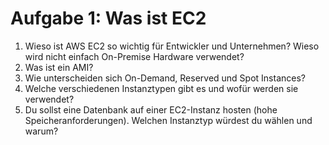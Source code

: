 # Aufgabe 1: Was ist EC2

1. Wieso ist AWS EC2 so wichtig für Entwickler und Unternehmen? Wieso wird nicht einfach On-Premise Hardware verwendet?
2. Was ist ein AMI?
3. Wie unterscheiden sich On-Demand, Reserved und Spot Instances?
4. Welche verschiedenen Instanztypen gibt es und wofür werden sie verwendet?
5. Du sollst eine Datenbank auf einer EC2-Instanz hosten (hohe Speicheranforderungen). Welchen Instanztyp würdest du wählen und warum?
